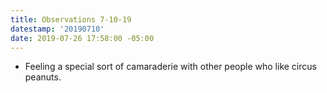 ```yaml
---
title: Observations 7-10-19
datestamp: '20190710'
date: 2019-07-26 17:58:00 -05:00
---
```


- Feeling a special sort of camaraderie with other people who like circus peanuts.
